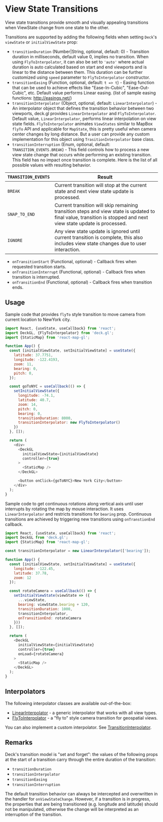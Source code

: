 # View State Transitions

View state transitions provide smooth and visually appealing transitions when ViewState change from one state to the other.

Transitions are supported by adding the following fields when setting `Deck`'s `viewState` or `initialViewState` prop:

* `transitionDuration` (Number|String, optional, default: 0) - Transition duration in milliseconds, default value 0, implies no transition.
When using `FlyToInterpolator`, it can also be set to `'auto'` where actual duration is auto calculated based on start and end viewports and is linear to the distance between them. This duration can be further customized using `speed` parameter to `FlyToInterpolator` constructor.
* `transitionEasing` (Function, optional, default: `t => t`) - Easing function that can be used to achieve effects like "Ease-In-Cubic", "Ease-Out-Cubic", etc. Default value performs Linear easing. (list of sample easing functions: <http://easings.net/>)
* `transitionInterpolator` (Object, optional, default: `LinearInterpolator`) - An interpolator object that defines the transition behavior between two viewports, deck.gl provides `LinearInterpolator` and `FlyToInterpolator`. Default value, `LinearInterpolator`, performs linear interpolation on view state fields. `FlyToInterpolator` animates `ViewStates` similar to MapBox `flyTo` API and applicable for `MapState`, this is pretty useful when camera center changes by long distance. But a user can provide any custom implementation for this object using `TrasitionInterpolator` base class.    
* `transitionInterruption` (Enum, optional, default: `TRANSITION_EVENTS.BREAK`) - This field controls how to process a new view state change that occurs while performing an existing transition. This field has no impact once transition is complete. Here is the list of all possible values with resulting behavior.

| `TRANSITION_EVENTS` | Result |
| ---------------   | ------ |
| `BREAK`             | Current transition will stop at the current state and next view state update is processed. |
| `SNAP_TO_END`       | Current transition will skip remaining transition steps and view state is updated to final value, transition is stopped and next view state update is processed. |
| `IGNORE`            | Any view state update is ignored until current transition is complete, this also includes view state changes due to user interaction. |

* `onTransitionStart` (Functional, optional) - Callback fires when requested transition starts.
* `onTransitionInterrupt` (Functional, optional) - Callback fires when transition is interrupted.
* `onTransitionEnd` (Functional, optional) - Callback fires when transition ends.


## Usage

Sample code that provides `flyTo` style transition to move camera from current location to NewYork city.

```js
import React, {useState, useCallback} from 'react';
import DeckGL, {FlyToInterpolator} from 'deck.gl';
import {StaticMap} from 'react-map-gl';

function App() {
  const [initialViewState, setInitialViewState] = useState({
    latitude: 37.7751,
    longitude: -122.4193,
    zoom: 11,
    bearing: 0,
    pitch: 0,
  });

  const goToNYC = useCallback(() => {
    setInitialViewState({
      longitude: -74.1,
      latitude: 40.7,
      zoom: 14,
      pitch: 0,
      bearing: 0,
      transitionDuration: 8000,
      transitionInterpolator: new FlyToInterpolator()
    })
  }, []);

  return (
    <div>
      <DeckGL
        initialViewState={initialViewState}
        controller={true}
      >
        <StaticMap />
      </DeckGL>

      <button onClick={goToNYC}>New York City</button>
    </div>
  );
}
```

Sample code to get continuous rotations along vertical axis until user interrupts by rotating the map by mouse interaction. It uses `LinearInterpolator` and restricts transitions for `bearing` prop. Continuous transitions are achieved by triggering new transitions using `onTranstionEnd` callback.

```js
import React, {useState, useCallback} from 'react';
import DeckGL from 'deck.gl';
import {StaticMap} from 'react-map-gl';

const transitionInterpolator = new LinearInterpolator(['bearing']);

function App() {
  const [initialViewState, setInitialViewState] = useState({
    longitude: -122.45,
    latitude: 37.78,
    zoom: 12
  });

  const rotateCamera = useCallback(() => {
    setInitialViewState(viewState => ({
      ...viewState,
      bearing: viewState.bearing + 120,
      transitionDuration: 1000,
      transitionInterpolator,
      onTransitionEnd: rotateCamera
    }))
  }, []);

  return (
    <DeckGL
      initialViewState={initialViewState}
      controller={true}
      onLoad={rotateCamera}
    >
      <StaticMap />
    </DeckGL>
  );
}
```

## Interpolators

The following interpolator classes are available out-of-the-box:

- [LinearInterpolator](/docs/api-reference/core/linear-interpolator.md) - a generic interpolator that works with all view types.
- [FlyToInterpolator](/docs/api-reference/core/fly-to-interpolator.md) - a "fly to" style camera transition for geospatial views.

You can also implement a custom interpolator. See [TransitionInterpolator](/docs/api-reference/core/transition-interpolator.md).


## Remarks

Deck's transition model is "set and forget": the values of the following props at the start of a transition carry through the entire duration of the transition:

+ `transitionDuration`
+ `transitionInterpolator`
+ `transitionEasing`
+ `transitionInterruption`

The default transition behavior can always be intercepted and overwritten in the handler for `onViewStateChange`. However, if a transition is in progress, the properties that are being transitioned (e.g. longitude and latitude) should not be manipulated, otherwise the change will be interpreted as an interruption of the transition.

